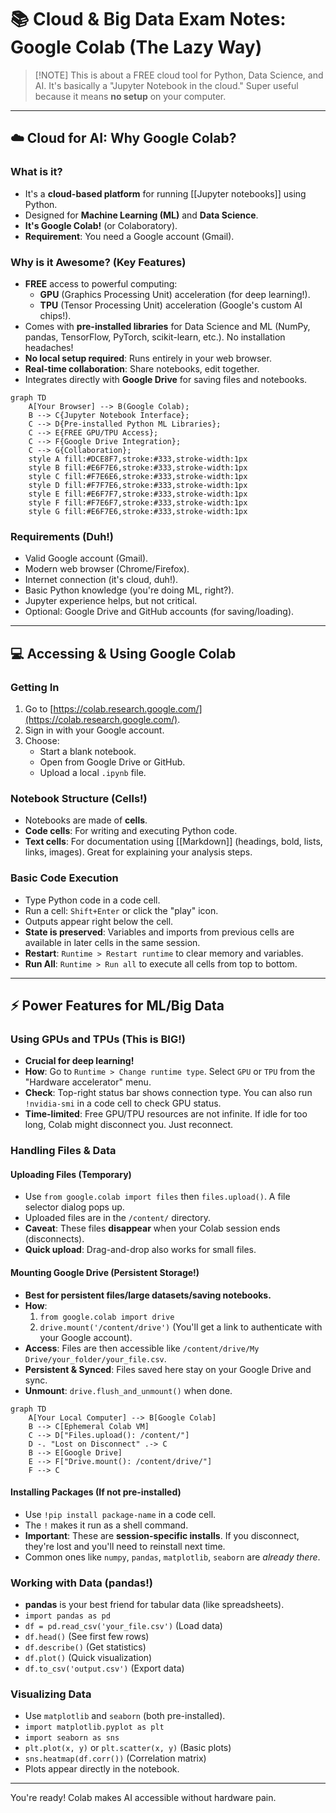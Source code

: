 # 📚 Cloud & Big Data Exam Notes: Google Colab (The Lazy Way)

> [!NOTE] This is about a FREE cloud tool for Python, Data Science, and AI. It's basically a "Jupyter Notebook in the cloud." Super useful because it means **no setup** on your computer.

---

## ☁️ Cloud for AI: Why Google Colab?

### What is it?
*   It's a **cloud-based platform** for running [[Jupyter notebooks]] using Python.
*   Designed for **Machine Learning (ML)** and **Data Science**.
*   **It's Google Colab!** (or Colaboratory).
*   **Requirement**: You need a Google account (Gmail).

### Why is it Awesome? (Key Features)
*   **FREE** access to powerful computing:
    *   **GPU** (Graphics Processing Unit) acceleration (for deep learning!).
    *   **TPU** (Tensor Processing Unit) acceleration (Google's custom AI chips!).
*   Comes with **pre-installed libraries** for Data Science and ML (NumPy, pandas, TensorFlow, PyTorch, scikit-learn, etc.). No installation headaches!
*   **No local setup required**: Runs entirely in your web browser.
*   **Real-time collaboration**: Share notebooks, edit together.
*   Integrates directly with **Google Drive** for saving files and notebooks.

```mermaid
graph TD
    A[Your Browser] --> B(Google Colab);
    B --> C{Jupyter Notebook Interface};
    C --> D{Pre-installed Python ML Libraries};
    C --> E{FREE GPU/TPU Access};
    C --> F{Google Drive Integration};
    C --> G{Collaboration};
    style A fill:#DCE8F7,stroke:#333,stroke-width:1px
    style B fill:#E6F7E6,stroke:#333,stroke-width:1px
    style C fill:#F7E6E6,stroke:#333,stroke-width:1px
    style D fill:#F7F7E6,stroke:#333,stroke-width:1px
    style E fill:#E6F7F7,stroke:#333,stroke-width:1px
    style F fill:#F7E6F7,stroke:#333,stroke-width:1px
    style G fill:#E6F7E6,stroke:#333,stroke-width:1px
```

### Requirements (Duh!)
*   Valid Google account (Gmail).
*   Modern web browser (Chrome/Firefox).
*   Internet connection (it's cloud, duh!).
*   Basic Python knowledge (you're doing ML, right?).
*   Jupyter experience helps, but not critical.
*   Optional: Google Drive and GitHub accounts (for saving/loading).

---

## 💻 Accessing & Using Google Colab

### Getting In
1.  Go to [https://colab.research.google.com/](https://colab.research.google.com/).
2.  Sign in with your Google account.
3.  Choose:
    *   Start a blank notebook.
    *   Open from Google Drive or GitHub.
    *   Upload a local `.ipynb` file.

### Notebook Structure (Cells!)
*   Notebooks are made of **cells**.
*   **Code cells**: For writing and executing Python code.
*   **Text cells**: For documentation using [[Markdown]] (headings, bold, lists, links, images). Great for explaining your analysis steps.

### Basic Code Execution
*   Type Python code in a code cell.
*   Run a cell: `Shift+Enter` or click the "play" icon.
*   Outputs appear right below the cell.
*   **State is preserved**: Variables and imports from previous cells are available in later cells in the same session.
*   **Restart**: `Runtime > Restart runtime` to clear memory and variables.
*   **Run All**: `Runtime > Run all` to execute all cells from top to bottom.

---

## ⚡ Power Features for ML/Big Data

### Using GPUs and TPUs (This is BIG!)
*   **Crucial for deep learning!**
*   **How**: Go to `Runtime > Change runtime type`. Select `GPU` or `TPU` from the "Hardware accelerator" menu.
*   **Check**: Top-right status bar shows connection type. You can also run `!nvidia-smi` in a code cell to check GPU status.
*   **Time-limited**: Free GPU/TPU resources are not infinite. If idle for too long, Colab might disconnect you. Just reconnect.

### Handling Files & Data

#### Uploading Files (Temporary)
*   Use `from google.colab import files` then `files.upload()`. A file selector dialog pops up.
*   Uploaded files are in the `/content/` directory.
*   **Caveat**: These files **disappear** when your Colab session ends (disconnects).
*   **Quick upload**: Drag-and-drop also works for small files.

#### Mounting Google Drive (Persistent Storage!)
*   **Best for persistent files/large datasets/saving notebooks.**
*   **How**:
    1.  `from google.colab import drive`
    2.  `drive.mount('/content/drive')` (You'll get a link to authenticate with your Google account).
*   **Access**: Files are then accessible like `/content/drive/My Drive/your_folder/your_file.csv`.
*   **Persistent & Synced**: Files saved here stay on your Google Drive and sync.
*   **Unmount**: `drive.flush_and_unmount()` when done.

```mermaid
graph TD
    A[Your Local Computer] --> B[Google Colab]
    B --> C[Ephemeral Colab VM]
    C --> D["Files.upload(): /content/"]
    D -. "Lost on Disconnect" .-> C
    B --> E[Google Drive]
    E --> F["Drive.mount(): /content/drive/"]
    F --> C
```

#### Installing Packages (If not pre-installed)
*   Use `!pip install package-name` in a code cell.
*   The `!` makes it run as a shell command.
*   **Important**: These are **session-specific installs**. If you disconnect, they're lost and you'll need to reinstall next time.
*   Common ones like `numpy`, `pandas`, `matplotlib`, `seaborn` are *already there*.

### Working with Data (pandas!)
*   **pandas** is your best friend for tabular data (like spreadsheets).
*   `import pandas as pd`
*   `df = pd.read_csv('your_file.csv')` (Load data)
*   `df.head()` (See first few rows)
*   `df.describe()` (Get statistics)
*   `df.plot()` (Quick visualization)
*   `df.to_csv('output.csv')` (Export data)

### Visualizing Data
*   Use `matplotlib` and `seaborn` (both pre-installed).
*   `import matplotlib.pyplot as plt`
*   `import seaborn as sns`
*   `plt.plot(x, y)` or `plt.scatter(x, y)` (Basic plots)
*   `sns.heatmap(df.corr())` (Correlation matrix)
*   Plots appear directly in the notebook.

---
You're ready! Colab makes AI accessible without hardware pain.